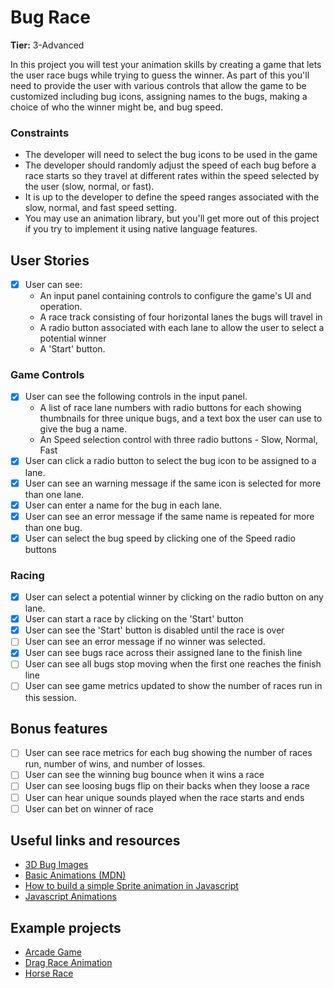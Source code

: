# Bug Race

**Tier:** 3-Advanced

In this project you will test your animation skills by creating a game that
lets the user race bugs while trying to guess the winner. As part of this
you'll need to provide the user with various controls that allow the game to
be customized including bug icons, assigning names to the bugs, making a choice 
of who the winner might be, and bug speed.

### Constraints
- The developer will need to select the bug icons to be used in the game
- The developer should randomly adjust the speed of each bug before a race
starts so they travel at different rates within the speed selected by the
user (slow, normal, or fast).
- It is up to the developer to define the speed ranges associated with the slow,
normal, and fast speed setting.
- You may use an animation library, but you'll get more out of this project
if you try to implement it using native language features.

## User Stories

-   [x] User can see: 
    - An input panel containing controls to configure the game's UI and 
    operation.
    - A race track consisting of four horizontal lanes the bugs will travel in
    - A radio button associated with each lane to allow the user to select a 
    potential winner
    - A 'Start' button.

### Game Controls
-   [x] User can see the following controls in the input panel.
    - A list of race lane numbers with radio buttons for each showing
      thumbnails for three unique bugs, and a text box the user can use to 
      give the bug a name.
    - An Speed selection control with three radio buttons - Slow, Normal, Fast
-   [x] User can click a radio button to select the bug icon to be assigned
to a lane. 
-   [x] User can see an warning message if the same icon is selected for more
than one lane.
-   [x] User can enter a name for the bug in each lane.
-   [x] User can see an error message if the same name is repeated for more than
one bug.
-   [x] User can select the bug speed by clicking one of the Speed radio buttons

### Racing

-   [x] User can select a potential winner by clicking on the radio button on
any lane.
-   [x] User can start a race by clicking on the 'Start' button
-   [x] User can see the 'Start' button is disabled until the race is over
-   [ ] User can see an error message if no winner was selected.
-   [x] User can see bugs race across their assigned lane to the finish line
-   [ ] User can see all bugs stop moving when the first one reaches the finish
line
-   [ ] User can see game metrics updated to show the number of races run in
this session.

## Bonus features

-   [ ] User can see race metrics for each bug showing the number of races
run, number of wins, and number of losses.
-   [ ] User can see the winning bug bounce when it wins a race
-   [ ] User can see loosing bugs flip on their backs when they loose a race
-   [ ] User can hear unique sounds played when the race starts and ends
-   [ ] User can bet on winner of race

## Useful links and resources

- [3D Bug Images](https://www.google.com/search?q=3d+bug+drawings&tbm=isch&source=hp&sa=X&ved=2ahUKEwjxkNT7--jhAhUI-6wKHW3_CgQQsAR6BAgHEAE&biw=1279&bih=550)
- [Basic Animations (MDN)](https://developer.mozilla.org/en-US/docs/Web/API/Canvas_API/Tutorial/Basic_animations
)
- [How to build a simple Sprite animation in Javascript](https://medium.com/dailyjs/how-to-build-a-simple-sprite-animation-in-javascript-b764644244aa)
- [Javascript Animations](https://javascript.info/animation)

## Example projects

- [Arcade Game](https://jdmedlock.github.io/arcadegame/)
- [Drag Race Animation](https://codepen.io/Delime/pen/IyuAr)
- [Horse Race](https://codepen.io/nathanielzanzouri/pen/jVgEZY)
